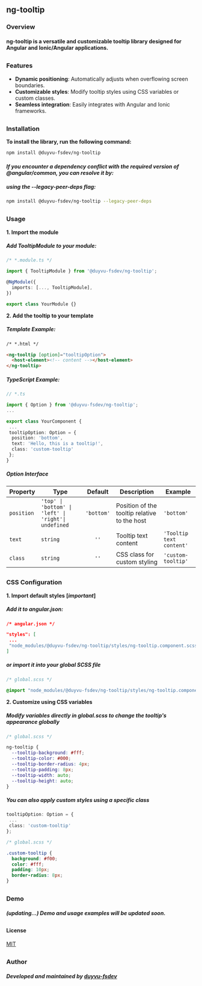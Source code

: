 ## ng-tooltip

### Overview

#### ng-tooltip is a versatile and customizable tooltip library designed for Angular and Ionic/Angular applications.

##

### Features

- **Dynamic positioning**: Automatically adjusts when overflowing screen boundaries.
- **Customizable styles**: Modify tooltip styles using CSS variables or custom classes.
- **Seamless integration**: Easily integrates with Angular and Ionic frameworks.

##

### Installation

**To install the library, run the following command:**

```bash
npm install @duyvu-fsdev/ng-tooltip
```

#### _If you encounter a dependency conflict with the required version of @angular/common, you can resolve it by:_

##### _using the --legacy-peer-deps flag:_

```bash
npm install @duyvu-fsdev/ng-tooltip --legacy-peer-deps
```

##

### Usage

**1. Import the module**

##### Add TooltipModule to your module:

```typescript
/* *.module.ts */

import { TooltipModule } from '@duyvu-fsdev/ng-tooltip';

@NgModule({
  imports: [..., TooltipModule],
})

export class YourModule {}
```

**2. Add the tooltip to your template**

##### Template Example:

```html
/* *.html */

<ng-tooltip [option]="tooltipOption">
  <host-element><!-- content --></host-element>
</ng-tooltip>
```

##### TypeScript Example:

```typescript
// *.ts

import { Option } from '@duyvu-fsdev/ng-tooltip';
...

export class YourComponent {
 ...
 tooltipOption: Option = {
  position: 'bottom',
  text: 'Hello, this is a tooltip!',
  class: 'custom-tooltip'
 };
}
```

##### Option Interface

| Property   | Type                                                 |  Default   | Description                                  | Example                  |
| ---------- | ---------------------------------------------------- | :--------: | -------------------------------------------- | ------------------------ |
| `position` | `'top' \| 'bottom' \| 'left' \| 'right'\| undefined` | `'bottom'` | Position of the tooltip relative to the host | `'bottom'`               |
| `text`     | `string`                                             |    `''`    | Tooltip text content                         | `'Tooltip text content'` |
| `class`    | `string`                                             |    `''`    | CSS class for custom styling                 | `'custom-tooltip'`       |

##

### CSS Configuration

**1. Import default styles** **[_important_]**

##### Add it to angular.json:

```json
/* angular.json */

"styles": [
 ...
 "node_modules/@duyvu-fsdev/ng-tooltip/styles/ng-tooltip.component.scss"
]
```

##### or import it into your global SCSS file

```scss
/* global.scss */

@import "node_modules/@duyvu-fsdev/ng-tooltip/styles/ng-tooltip.component.scss";
```

**2. Customize using CSS variables**

##### Modify variables directly in global.scss to change the tooltip's appearance globally

```scss
/* global.scss */

ng-tooltip {
  --tooltip-background: #fff;
  --tooltip-color: #000;
  --tooltip-border-radius: 4px;
  --tooltip-padding: 8px;
  --tooltip-width: auto;
  --tooltip-height: auto;
}
```

##### You can also apply custom styles using a specific class

```typescript
tooltipOption: Option = {
 ...
 class: 'custom-tooltip'
};
```

```scss
/* global.scss */

.custom-tooltip {
  background: #f00;
  color: #fff;
  padding: 10px;
  border-radius: 8px;
}
```

##

### Demo

##### (updating...) Demo and usage examples will be updated soon.

##

#### License

[MIT](https://choosealicense.com/licenses/mit/)

##

### Author

##### Developed and maintained by [duyvu-fsdev](https://github.com/duyvu-fsdev)
